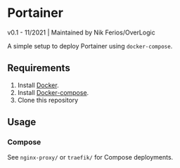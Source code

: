 # Portainer
v0.1 - 11/2021 | Maintained by Nik Ferios/OverLogic

A simple setup to deploy Portainer using `docker-compose`.

## Requirements

1. Install [Docker](http://docker.io).
2. Install [Docker-compose](http://docs.docker.com/compose/install/).
3. Clone this repository

## Usage

### Compose

See `nginx-proxy/` or `traefik/` for Compose deployments.
